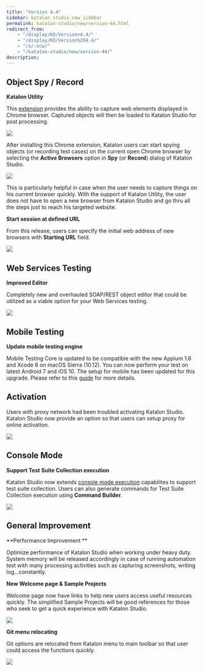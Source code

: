 ```yaml
---
title: "Version 4.4"
sidebar: katalon_studio_new_sidebar
permalink: katalon-studio/new/version-44.html
redirect_from:
    - "/display/KD/Version+4.4/"
    - "/display/KD/Version%204.4/"
    - "/x/-ocw/"
    - "/katalon-studio/new/version-44/"
description:
---
```

Object Spy / Record
-------------------

**Katalon Utility**

This [extension](https://chrome.google.com/webstore/detail/katalon-utility/ljdobmomdgdljniojadhoplhkpialdid) provides the ability to capture web elements displayed in Chrome browser. Captured objects will then be loaded to Katalon Studio for post processing.

![](../../images/katalon-studio/new/version-44/image2017-1-5-93A583A58.png)

After installing this Chrome extension, Katalon users can start spying objects (or recording test cases) on the current open Chrome browser by selecting the **Active Browsers** option in **Spy** (or **Record**) dialog of Katalon Studio.   

![](../../images/katalon-studio/new/version-44/image2017-1-5-103A373A23.png)

This is particularly helpful in case when the user needs to capture things on his current browser quickly. With the support of Katalon Utility, the user does not have to open a new browser from Katalon Studio and go thru all the steps just to reach his targeted website.



**Start session at defined URL**

From this release, users can specify the initial web address of new browsers with **Starting URL** field.

![](../../images/katalon-studio/new/version-44/image2017-1-4-103A173A26.png)

Web Services Testing
--------------------

**Improved Editor**

Completely new and overhauled SOAP/REST object editor that could be utilized as a viable option for your Web Services testing.

![](../../images/katalon-studio/new/version-44/image2017-1-4-103A213A11.png)

Mobile Testing
--------------

**Update mobile testing engine**

Mobile Testing Core is updated to be compatible with the new Appium 1.6 and Xcode 8 on macOS Sierra (10.12). You can now perform your test on latest Android 7 and iOS 10. The setup for mobile has been updated for this upgrade. Please refer to this [guide](http://docs.katalon.com/display/KD/Mobile+on+macOS) for more details.



Activation
----------

Users with proxy network had been troubled activating Katalon Studio. Katalon Studio now provide an option so that users can setup proxy for online activation.

![](../../images/katalon-studio/new/version-44/image2017-1-4-103A43A21.png)

Console Mode
------------

**Support Test Suite Collection execution**

Katalon Studio now extends [console mode execution](http://docs.katalon.com/display/KD/Console+Mode+Execution) capabilites to support test suite collection. Users can also generate commands for Test Suite Collection execution using **Command Builder**.

![](../../images/katalon-studio/new/version-44/image2017-1-4-103A293A29.png)

General Improvement
-------------------

**Performance Improvement **

Optimize performance of Katalon Studio when working under heavy duty. System memory will be released accordingly in case of running automation test with many processing activities such as capturing screenshots, writing log...constantly.

**New Welcome page & Sample Projects**

Welcome page now have links to help new users access useful resources quickly. The simplified Sample Projects will be good references for those who seek to get a quick experience with Katalon Studio.

![](../../images/katalon-studio/new/version-44/image2017-1-4-113A313A40.png)

**Git menu relocating**

Git options are relocated from Katalon menu to main toolbar so that user could access the functions quickly.

![](../../images/katalon-studio/new/version-44/image2017-1-4-143A273A0.png)